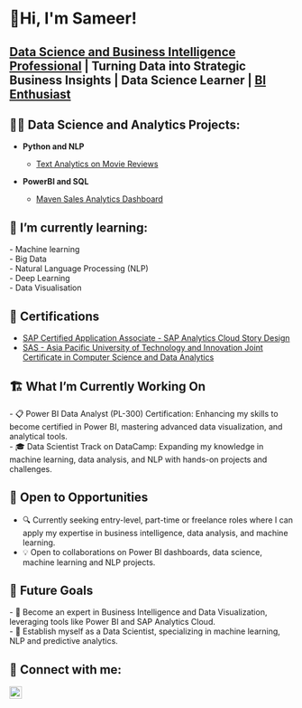 
## <h1>👋Hi, I'm Sameer! <br/>
<h2> <a href="https://www.linkedin.com/in/sameer-ul-haq/"> Data Science and Business Intelligence Professional</a> </a> | <a> Turning Data into Strategic Business Insights </a> | <a> Data Science Learner </a> | <a href="https://github.com/sameerulhaq2"> BI Enthusiast </a></h2>

<h2>👨‍💻 Data Science and Analytics Projects:</h2>

- <b>Python and NLP</b>
  - [Text Analytics on Movie Reviews](https://github.com/sameerulhaq2/Text-Analytics-Project)
    
- <b> PowerBI and SQL</b>
  - [Maven Sales Analytics Dashboard](https://github.com/sameerulhaq2/Maven_Sales_Project)

    
<h2>🌱 I’m currently learning:</h2>
  - Machine learning<br/>
  - Big Data <br/>
  - Natural Language Processing (NLP) <br/>
  - Deep Learning <br/>
  - Data Visualisation <br/>

<h2> 📑 Certifications </h2>

 - [SAP Certified Application Associate - SAP Analytics Cloud Story Design](https://www.credly.com/badges/9e83ece5-f8c7-4fd0-b939-c53c69d567f7/linked_in_profile)
 - [SAS - Asia Pacific University of Technology and Innovation Joint Certificate in Computer Science and Data Analytics](https://www.credly.com/badges/2091cb6e-0c8d-48cf-bbb2-62c531007d9b/linked_in_profile)

<h2>🏗️ What I’m Currently Working On </h2>
- 📋 Power BI Data Analyst (PL-300) Certification: Enhancing my skills to become certified in Power BI, mastering advanced data visualization, and analytical tools.</br>
- 🎓 Data Scientist Track on DataCamp: Expanding my knowledge in machine learning, data analysis, and NLP with hands-on projects and challenges.

<h2>🤝 Open to Opportunities</h2>

- 🔍 Currently seeking entry-level, part-time or freelance roles where I can apply my expertise in business intelligence, data analysis, and machine learning.
- 💡 Open to collaborations on Power BI dashboards, data science, machine learning and NLP projects.

<h2>🎯 Future Goals </h2>
- 💼 Become an expert in Business Intelligence and Data Visualization, leveraging tools like Power BI and SAP Analytics Cloud.</br>
- 🧠 Establish myself as a Data Scientist, specializing in machine learning, NLP and predictive analytics.
 
<h2> 🤳 Connect with me:</h2>

[<img align="left" alt="SAMEER UL HAQ | LinkedIn" width="22px" src="https://cdn.jsdelivr.net/npm/simple-icons@v3/icons/linkedin.svg" />][linkedin]


[linkedin]: https://www.linkedin.com/in/sameer-ul-haq
